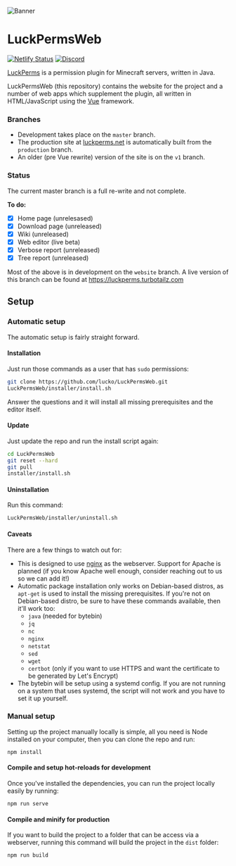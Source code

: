 ![](https://i.imgur.com/ToguFkQ.png "Banner")
# LuckPermsWeb
[![Netlify Status](https://api.netlify.com/api/v1/badges/1858b23b-5dcb-49e3-ad54-45ca005de4e0/deploy-status)](https://app.netlify.com/sites/luckpermseditor/deploys)
[![Discord](https://img.shields.io/discord/241667244927483904.svg?logo=discord&label=)](https://discord.gg/luckperms)

[LuckPerms](https://github.com/lucko/LuckPerms) is a permission plugin for Minecraft servers, written in Java.

LuckPermsWeb (this repository) contains the website for the project and a number of web apps which supplement the plugin, all written in HTML/JavaScript using the [Vue](https://vuejs.org/) framework.

### Branches

* Development takes place on the `master` branch.
* The production site at [luckperms.net](https://luckperms.net/) is automatically built from the `production` branch.
* An older (pre Vue rewrite) version of the site is on the `v1` branch.

### Status

The current master branch is a full re-write and not complete.

**To do:**
- [x] Home page (unrelesased)
- [x] Download page (unreleased)
- [x] Wiki (unreleased)
- [x] Web editor (live beta)
- [x] Verbose report (unreleased)
- [x] Tree report (unreleased)

Most of the above is in development on the `website` branch. A live version of this branch can be found at https://luckperms.turbotailz.com

## Setup

### Automatic setup
The automatic setup is fairly straight forward.

#### Installation
Just run those commands as a user that has `sudo` permissions:

```sh
git clone https://github.com/lucko/LuckPermsWeb.git
LuckPermsWeb/installer/install.sh
```

Answer the questions and it will install all missing prerequisites and the editor itself.

#### Update
Just update the repo and run the install script again:

```sh
cd LuckPermsWeb
git reset --hard
git pull
installer/install.sh
```

#### Uninstallation
Run this command:

```sh
LuckPermsWeb/installer/uninstall.sh
```

#### Caveats
There are a few things to watch out for:

- This is designed to use [nginx](https://www.nginx.com/) as the webserver. Support for Apache is planned (if you know Apache well enough, consider reaching out
  to us so we can add it!)
- Automatic package installation only works on Debian-based distros, as `apt-get` is used to install the missing prerequisites. If you're not on Debian-based
  distro, be sure to have these commands available, then it'll work too:
  - `java` (needed for bytebin)
  - `jq`
  - `nc`
  - `nginx`
  - `netstat`
  - `sed`
  - `wget`
  - `certbot` (only if you want to use HTTPS and want the certificate to be generated by Let's Encrypt)
- The bytebin will be setup using a systemd config. If you are not running on a system that uses systemd, the script will not work and you have to set it up
  yourself.

### Manual setup
Setting up the project manually locally is simple, all you need is Node installed on your computer, then you can clone the repo and run:
```
npm install
```

#### Compile and setup hot-reloads for development
Once you've installed the dependencies, you can run the project locally easily by running:
```
npm run serve
```

#### Compile and minify for production
If you want to build the project to a folder that can be access via a webserver, running this command will build the project in the `dist` folder:
```
npm run build
```
